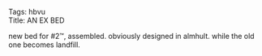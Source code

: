 Tags: hbvu  
Title: AN EX BED  
  
new bed for #2™, assembled. obviously designed in almhult. while the old one becomes landfill.  
